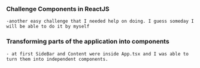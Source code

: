 ### Challenge Components in ReactJS
    -another easy challenge that I needed help on doing. I guess someday I will be able to do it by myself


### Transforming parts of the application into components
    - at first SideBar and Content were inside App.tsx and I was able to turn them into independent components.

